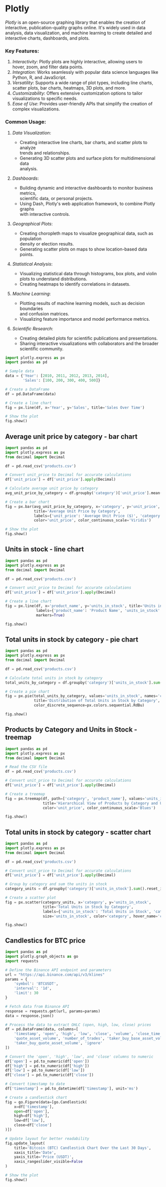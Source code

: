 # Plotly


*Plotly* is an open-source graphing library that enables the creation of  
interactive, publication-quality graphs online. It's widely used in data  
analysis, data visualization, and machine learning to create detailed and  
interactive charts, dashboards, and plots.  

### Key Features:
1. *Interactivity*: Plotly plots are highly interactive, allowing users to  
   hover, zoom, and filter data points.  
2. *Integration*: Works seamlessly with popular data science languages like  
   Python, R, and JavaScript.  
3. *Versatility*: Supports a wide range of plot types, including line charts,  
   scatter plots, bar charts, heatmaps, 3D plots, and more.  
4. *Customizability*: Offers extensive customization options to tailor  
   visualizations to specific needs.  
5. *Ease of Use*: Provides user-friendly APIs that simplify the creation of  
   complex visualizations.  

### Common Usage:

1. *Data Visualization*:
   - Creating interactive line charts, bar charts, and scatter plots to analyze  
     trends and relationships.  
   - Generating 3D scatter plots and surface plots for multidimensional data  
     analysis.  

2. *Dashboards*:
   - Building dynamic and interactive dashboards to monitor business metrics,  
     scientific data, or personal projects.  
   - Using Dash, Plotly's web application framework, to combine Plotly graphs  
     with interactive controls.  

3. *Geographical Plots*:
   - Creating choropleth maps to visualize geographical data, such as population  
     density or election results.  
   - Generating scatter plots on maps to show location-based data points.  

4. *Statistical Analysis*:  
   - Visualizing statistical data through histograms, box plots, and violin  
     plots to understand distributions.  
   - Creating heatmaps to identify correlations in datasets.   

5. *Machine Learning*:  
   - Plotting results of machine learning models, such as decision boundaries  
     and confusion matrices.  
   - Visualizing feature importance and model performance metrics.  

6. *Scientific Research*:  
   - Creating detailed plots for scientific publications and presentations.  
   - Sharing interactive visualizations with collaborators and the broader  
     scientific community.  

```python
import plotly.express as px
import pandas as pd

# Sample data
data = {'Year': [2010, 2011, 2012, 2013, 2014],
        'Sales': [100, 200, 300, 400, 500]}

# Create a DataFrame
df = pd.DataFrame(data)

# Create a line chart
fig = px.line(df, x='Year', y='Sales', title='Sales Over Time')

# Show the plot
fig.show()
```

## Average unit price by category - bar chart

```python
import pandas as pd
import plotly.express as px
from decimal import Decimal

df = pd.read_csv('products.csv')

# Convert unit_price to Decimal for accurate calculations
df['unit_price'] = df['unit_price'].apply(Decimal)

# Calculate average unit price by category
avg_unit_price_by_category = df.groupby('category')['unit_price'].mean().reset_index()

# Create a bar chart
fig = px.bar(avg_unit_price_by_category, x='category', y='unit_price',
             title='Average Unit Price by Category',
             labels={'unit_price': 'Average Unit Price ($)', 'category': 'Category'},
             color='unit_price', color_continuous_scale='Viridis')

# Show the plot
fig.show()
```


## Units in stock - line chart

```python
import pandas as pd
import plotly.express as px
from decimal import Decimal

df = pd.read_csv('products.csv')

# Convert unit_price to Decimal for accurate calculations
df['unit_price'] = df['unit_price'].apply(Decimal)

# Create a line chart
fig = px.line(df, x='product_name', y='units_in_stock', title='Units in Stock Over Products',
              labels={'product_name': 'Product Name', 'units_in_stock': 'Units in Stock'},
              markers=True)

fig.show()
```

## Total units in stock by category - pie chart 

```python
import pandas as pd
import plotly.express as px
from decimal import Decimal

df = pd.read_csv('products.csv')

# Calculate total units in stock by category
total_units_by_category = df.groupby('category')['units_in_stock'].sum().reset_index()

# Create a pie chart
fig = px.pie(total_units_by_category, values='units_in_stock', names='category',
             title='Distribution of Total Units in Stock by Category',
             color_discrete_sequence=px.colors.sequential.RdBu)

fig.show()
```

## Products by Category and Units in Stock - treemap

```python
import pandas as pd
import plotly.express as px
from decimal import Decimal

# Read the CSV file
df = pd.read_csv('products.csv')

# Convert unit_price to Decimal for accurate calculations
df['unit_price'] = df['unit_price'].apply(Decimal)

# Create a treemap
fig = px.treemap(df, path=['category', 'product_name'], values='units_in_stock',
                 title='Hierarchical View of Products by Category and Units in Stock',
                 color='unit_price', color_continuous_scale='Blues')

fig.show()
```

## Total units in stock by category - scatter chart 

```python
import pandas as pd
import plotly.express as px
from decimal import Decimal

df = pd.read_csv('products.csv')

# Convert unit_price to Decimal for accurate calculations
df['unit_price'] = df['unit_price'].apply(Decimal)

# Group by category and sum the units in stock
category_units = df.groupby('category')['units_in_stock'].sum().reset_index()

# Create a scatter plot
fig = px.scatter(category_units, x='category', y='units_in_stock',
                 title='Total Units in Stock by Category',
                 labels={'units_in_stock': 'Total Units in Stock', 'category': 'Category'},
                 size='units_in_stock', color='category', hover_name='category')

fig.show()
```

## Candlestics for BTC price

```python
import pandas as pd
import plotly.graph_objects as go
import requests

# Define the Binance API endpoint and parameters
url = "https://api.binance.com/api/v3/klines"
params = {
    'symbol': 'BTCUSDT',
    'interval': '1d',
    'limit': 30
}

# Fetch data from Binance API
response = requests.get(url, params=params)
data = response.json()

# Process the data to extract OHLC (open, high, low, close) prices
df = pd.DataFrame(data, columns=[
    'timestamp', 'open', 'high', 'low', 'close', 'volume', 'close_time',
    'quote_asset_volume', 'number_of_trades', 'taker_buy_base_asset_volume',
    'taker_buy_quote_asset_volume', 'ignore'
])

# Convert the 'open', 'high', 'low', and 'close' columns to numeric
df['open'] = pd.to_numeric(df['open'])
df['high'] = pd.to_numeric(df['high'])
df['low'] = pd.to_numeric(df['low'])
df['close'] = pd.to_numeric(df['close'])

# Convert timestamp to date
df['timestamp'] = pd.to_datetime(df['timestamp'], unit='ms')

# Create a candlestick chart
fig = go.Figure(data=[go.Candlestick(
    x=df['timestamp'],
    open=df['open'],
    high=df['high'],
    low=df['low'],
    close=df['close']
)])

# Update layout for better readability
fig.update_layout(
    title='Bitcoin (BTC) Candlestick Chart Over the Last 30 Days',
    xaxis_title='Date',
    yaxis_title='Price (USDT)',
    xaxis_rangeslider_visible=False
)

# Show the plot
fig.show()
```


